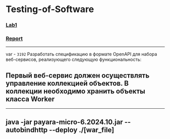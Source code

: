 # Testing-of-Software
### [Lab1](https://github.com/FooolyHARD/Testing-of-Software/tree/lab1)
### [Report](link)
---
var - `3192`
Разработать спецификацию в формате OpenAPI для набора веб-сервисов, реализующего следующую функциональность:

Первый веб-сервис должен осуществлять управление коллекцией объектов. В коллекции необходимо хранить объекты класса Worker
---
---
java -jar payara-micro-6.2024.10.jar --autobindhttp --deploy ./[war_file]
---

